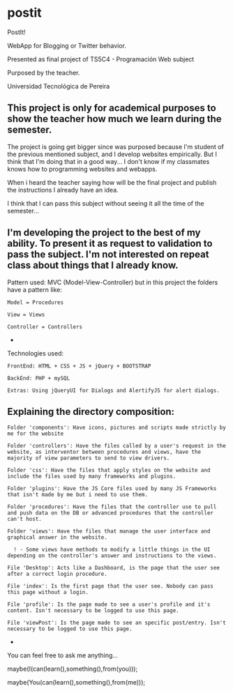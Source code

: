 # postit
  PostIt!
  
  WebApp for Blogging or Twitter behavior.
  
  Presented as final project of TS5C4 - Programación Web subject
  
  Purposed by the teacher.
  
  Universidad Tecnológica de Pereira

  This project is only for academical purposes to show the teacher how much we learn during the semester.
  -
  
  The project is going get bigger since was purposed because I'm student of the previous mentioned subject, and I develop websites empirically.
  But I think that I'm doing that in a good way...
  I don't know if my classmates knows how to programming websites and webapps. 
  
  When i heard the teacher saying how will be the final project and publish the instructions I already have an idea.
  
  I think that I can pass this subject without seeing it all the time of the semester...
  
  I'm developing the project to the best of my ability.
  To present it as request to validation to pass the subject.
  I'm not interested on repeat class about things that I already know.
  -
  
  Pattern used: MVC (Model-View-Controller) but in this project the folders have a pattern like:
  
    Model = Procedures
    
    View = Views
    
    Controller = Controllers
    
    
  -
  
  Technologies used:
  
    FrontEnd: HTML + CSS + JS + jQuery + BOOTSTRAP
    
    BackEnd: PHP + mySQL
    
    Extras: Using jQueryUI for Dialogs and AlertifyJS for alert dialogs.
  
  
  Explaining the directory composition:
  -
    Folder 'components': Have icons, pictures and scripts made strictly by me for the website
    
    Folder 'controllers': Have the files called by a user's request in the website, as interventor between procedures and views, have the majority of view parameters to send to view drivers.
    
    Folder 'css': Have the files that apply styles on the website and include the files used by many frameworks and plugins.
    
    Folder 'plugins': Have the JS Core files used by many JS Frameworks that isn't made by me but i need to use them.
    
    Folder 'procedures': Have the files that the controller use to pull and push data on the DB or advanced procedures that the controller can't host.
    
    Folder 'views': Have the files that manage the user interface and graphical answer in the website. 
    
      ! - Some views have methods to modify a little things in the UI depending on the controller's answer and instructions to the views.
      
    File 'Desktop': Acts like a Dashboard, is the page that the user see after a correct login procedure.
    
    File 'index': Is the first page that the user see. Nobody can pass this page without a login.
    
    File 'profile': Is the page made to see a user's profile and it's content. Isn't necessary to be logged to use this page.
    
    File 'viewPost': Is the page made to see an specific post/entry. Isn't necessary to be logged to use this page.
    
  -
  You can feel free to ask me anything...
  
  maybe(I(can(learn(),something(),from(you))); 
  
  maybe(You(can(learn(),something(),from(me)));
  
